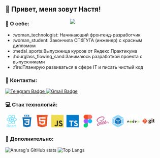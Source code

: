 ## :wave: Привет, меня зовут Настя!

<img src="https://media.giphy.com/media/26AHONQ79FdWZhAI0/giphy.gif" align="right" width="300px"/>

### :bookmark_tabs: О себе:

<div id="header">
  <ul list-style="none">
    <li>:woman_technologist: Начинающий фронтенд-разработчик</li>
    <li>:woman_student: Закончила СПбГУГА (инженер) с красным дипломом</li>
    <li>:medal_sports:Выпускница курсов от Яндекс.Практикума</li>
    <li>:hourglass_flowing_sand:Занимаюсь разработкой проекта с выпускниками</li>
    <li>:fire:Планирую развиваться в сфере IT и писать чистый код</li>
  </ul>  
</div>

### :iphone: Контакты:

<div id="badges">
  <a href="https://t.me/nastyaa_kll">
    <img src="https://img.shields.io/badge/Telegram-%231E90FF?logo=Telegram&logoColor=white&labelColor=%231E90FF" alt="Telegram Badge"/>
  </a>
  <a href="https://mail.yandex.ru/compose?mailto=nastya.kll@yandex.ru&subject=Hello&body=Text">
    <img src="https://img.shields.io/badge/%D0%AF.%D0%BF%D0%BE%D1%87%D1%82%D0%B0-white?logo=maildotru&logoColor=red&color=%23ffc824" alt="Gmail Badge"/>
  </a>
</div>

### :computer: Стак технологий:
<div>
  <img src="https://github.com/devicons/devicon/blob/master/icons/react/react-original-wordmark.svg" title="React" alt="React" width="40" height="40"/>&nbsp;
  <img src="https://github.com/devicons/devicon/blob/master/icons/css3/css3-plain-wordmark.svg"  title="CSS3" alt="CSS" width="40" height="40"/>&nbsp;
  <img src="https://github.com/devicons/devicon/blob/master/icons/html5/html5-original.svg" title="HTML5" alt="HTML" width="40" height="40"/>&nbsp;
  <img src="https://github.com/devicons/devicon/blob/master/icons/javascript/javascript-original.svg" title="JavaScript" alt="JavaScript" width="40" height="40"/>&nbsp;
  <img src="https://github.com/devicons/devicon/blob/master/icons/typescript/typescript-original.svg" title="TypeScript" alt="TypeScript" width="40" height="40"/>&nbsp; 
  <img src="https://github.com/devicons/devicon/blob/master/icons/figma/figma-original.svg" title="Figma" alt="Figma" width="40" height="40"/>&nbsp;
  <img src="https://github.com/devicons/devicon/blob/master/icons/sass/sass-original.svg" title="SASS" alt="SASS" width="40" height="40"/>&nbsp;
  <img src="https://github.com/devicons/devicon/blob/master/icons/webpack/webpack-original.svg" title="Webpack" alt="Webpack" width="40" height="40"/>&nbsp;
  <img src="https://github.com/devicons/devicon/blob/master/icons/nodejs/nodejs-original-wordmark.svg" title="NodeJS" alt="NodeJS" width="40" height="40"/>&nbsp;
  <img src="https://github.com/devicons/devicon/blob/master/icons/git/git-original-wordmark.svg" title="Git" **alt="Git" width="40" height="40"/>
</div>

### :briefcase: Дополнительно:
![Anurag's GitHub stats](https://github-readme-stats.vercel.app/api?username=nastya-kl&hide=contribs,prs) ![Top Langs](https://github-readme-stats.vercel.app/api/top-langs/?username=nastya-kl&layout=compact) 

